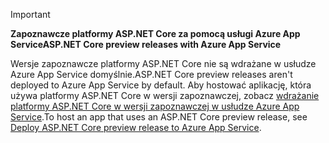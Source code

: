 > [!IMPORTANT]
> <span data-ttu-id="eb128-101">**Zapoznawcze platformy ASP.NET Core za pomocą usługi Azure App Service**</span><span class="sxs-lookup"><span data-stu-id="eb128-101">**ASP.NET Core preview releases with Azure App Service**</span></span>
>
> <span data-ttu-id="eb128-102">Wersje zapoznawcze platformy ASP.NET Core nie są wdrażane w usłudze Azure App Service domyślnie.</span><span class="sxs-lookup"><span data-stu-id="eb128-102">ASP.NET Core preview releases aren't deployed to Azure App Service by default.</span></span> <span data-ttu-id="eb128-103">Aby hostować aplikację, która używa platformy ASP.NET Core w wersji zapoznawczej, zobacz [wdrażanie platformy ASP.NET Core w wersji zapoznawczej w usłudze Azure App Service](xref:host-and-deploy/azure-apps/index#deploy-aspnet-core-preview-release-to-azure-app-service).</span><span class="sxs-lookup"><span data-stu-id="eb128-103">To host an app that uses an ASP.NET Core preview release, see [Deploy ASP.NET Core preview release to Azure App Service](xref:host-and-deploy/azure-apps/index#deploy-aspnet-core-preview-release-to-azure-app-service).</span></span>
